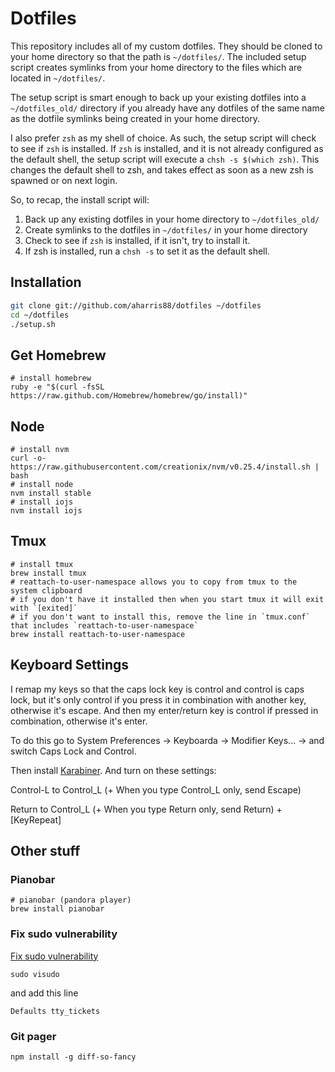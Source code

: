 # Dotfiles

This repository includes all of my custom dotfiles.  They should be cloned to your home directory so that the path is `~/dotfiles/`.  The included setup script creates symlinks from your home directory to the files which are located in `~/dotfiles/`.

The setup script is smart enough to back up your existing dotfiles into a `~/dotfiles_old/` directory if you already have any dotfiles of the same name as the dotfile symlinks being created in your home directory.

I also prefer `zsh` as my shell of choice.  As such, the setup script will check to see if `zsh` is installed.  If `zsh` is installed, and it is not already configured as the default shell, the setup script will execute a `chsh -s $(which zsh)`.  This changes the default shell to zsh, and takes effect as soon as a new zsh is spawned or on next login.

So, to recap, the install script will:

1. Back up any existing dotfiles in your home directory to `~/dotfiles_old/`
2. Create symlinks to the dotfiles in `~/dotfiles/` in your home directory
3. Check to see if `zsh` is installed, if it isn't, try to install it.
4. If zsh is installed, run a `chsh -s` to set it as the default shell.

## Installation

``` bash
git clone git://github.com/aharris88/dotfiles ~/dotfiles
cd ~/dotfiles
./setup.sh
```

## Get Homebrew

```
# install homebrew
ruby -e "$(curl -fsSL https://raw.github.com/Homebrew/homebrew/go/install)"
```

## Node

```
# install nvm
curl -o- https://raw.githubusercontent.com/creationix/nvm/v0.25.4/install.sh | bash
# install node
nvm install stable
# install iojs
nvm install iojs
```

## Tmux

```
# install tmux
brew install tmux
# reattach-to-user-namespace allows you to copy from tmux to the system clipboard
# if you don't have it installed then when you start tmux it will exit with `[exited]`
# if you don't want to install this, remove the line in `tmux.conf` that includes `reattach-to-user-namespace`
brew install reattach-to-user-namespace
```

## Keyboard Settings

I remap my keys so that the caps lock key is control and control is caps lock, but it's only control if you press it in combination with another key, otherwise it's escape. And then my enter/return key is control if pressed in combination, otherwise it's enter.

To do this go to System Preferences -> Keyboarda -> Modifier Keys... -> and switch Caps Lock and Control.

Then install [Karabiner](https://github.com/tekezo/Karabiner). And turn on these settings:

Control-L to Control_L (+ When you type Control_L only, send Escape)

Return to Control_L (+ When you type Return only, send Return) + [KeyRepeat]

## Other stuff

### Pianobar

```
# pianobar (pandora player)
brew install pianobar
```

### Fix sudo vulnerability

[Fix sudo vulnerability](http://blog.rongarret.info/2015/08/psa-beware-of-sudo-on-os-x.html)
```
sudo visudo
```

and add this line

```
Defaults tty_tickets
```

### Git pager

```
npm install -g diff-so-fancy
```